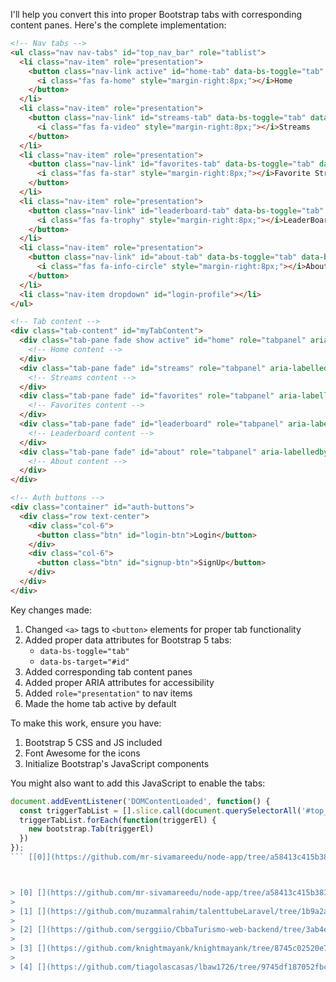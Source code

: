 I'll help you convert this into proper Bootstrap tabs with corresponding content panes. Here's the complete implementation:

```html
<!-- Nav tabs -->
<ul class="nav nav-tabs" id="top_nav_bar" role="tablist">
  <li class="nav-item" role="presentation">
    <button class="nav-link active" id="home-tab" data-bs-toggle="tab" data-bs-target="#home" type="button" role="tab" aria-controls="home" aria-selected="true">
      <i class="fas fa-home" style="margin-right:8px;"></i>Home
    </button>
  </li>
  <li class="nav-item" role="presentation">
    <button class="nav-link" id="streams-tab" data-bs-toggle="tab" data-bs-target="#streams" type="button" role="tab" aria-controls="streams" aria-selected="false">
      <i class="fas fa-video" style="margin-right:8px;"></i>Streams
    </button>
  </li>
  <li class="nav-item" role="presentation">
    <button class="nav-link" id="favorites-tab" data-bs-toggle="tab" data-bs-target="#favorites" type="button" role="tab" aria-controls="favorites" aria-selected="false">
      <i class="fas fa-star" style="margin-right:8px;"></i>Favorite Streams
    </button>
  </li>
  <li class="nav-item" role="presentation">
    <button class="nav-link" id="leaderboard-tab" data-bs-toggle="tab" data-bs-target="#leaderboard" type="button" role="tab" aria-controls="leaderboard" aria-selected="false">
      <i class="fas fa-trophy" style="margin-right:8px;"></i>LeaderBoard
    </button>
  </li>
  <li class="nav-item" role="presentation">
    <button class="nav-link" id="about-tab" data-bs-toggle="tab" data-bs-target="#about" type="button" role="tab" aria-controls="about" aria-selected="false">
      <i class="fas fa-info-circle" style="margin-right:8px;"></i>About
    </button>
  </li>
  <li class="nav-item dropdown" id="login-profile"></li>
</ul>

<!-- Tab content -->
<div class="tab-content" id="myTabContent">
  <div class="tab-pane fade show active" id="home" role="tabpanel" aria-labelledby="home-tab">
    <!-- Home content -->
  </div>
  <div class="tab-pane fade" id="streams" role="tabpanel" aria-labelledby="streams-tab">
    <!-- Streams content -->
  </div>
  <div class="tab-pane fade" id="favorites" role="tabpanel" aria-labelledby="favorites-tab">
    <!-- Favorites content -->
  </div>
  <div class="tab-pane fade" id="leaderboard" role="tabpanel" aria-labelledby="leaderboard-tab">
    <!-- Leaderboard content -->
  </div>
  <div class="tab-pane fade" id="about" role="tabpanel" aria-labelledby="about-tab">
    <!-- About content -->
  </div>
</div>

<!-- Auth buttons -->
<div class="container" id="auth-buttons">
  <div class="row text-center">
    <div class="col-6">
      <button class="btn" id="login-btn">Login</button>
    </div>
    <div class="col-6">
      <button class="btn" id="signup-btn">SignUp</button>
    </div>
  </div>
</div>
```

Key changes made:

1. Changed `<a>` tags to `<button>` elements for proper tab functionality
2. Added proper data attributes for Bootstrap 5 tabs:
   - `data-bs-toggle="tab"`
   - `data-bs-target="#id"`
3. Added corresponding tab content panes
4. Added proper ARIA attributes for accessibility
5. Added `role="presentation"` to nav items
6. Made the home tab active by default

To make this work, ensure you have:

1. Bootstrap 5 CSS and JS included
2. Font Awesome for the icons
3. Initialize Bootstrap's JavaScript components

You might also want to add this JavaScript to enable the tabs:

```javascript
document.addEventListener('DOMContentLoaded', function() {
  const triggerTabList = [].slice.call(document.querySelectorAll('#top_nav_bar button'))
  triggerTabList.forEach(function(triggerEl) {
    new bootstrap.Tab(triggerEl)
  })
});
``` [[0]](https://github.com/mr-sivamareedu/node-app/tree/a58413c415b381c6bf6ce7748a263927b0e6acc5/public/lib/bootstrap/site/content/docs/5.1/components/navs-tabs.md) [[1]](https://github.com/muzammalrahim/talenttubeLaravel/tree/1b9a2a533b17e391fa7da6cd08a7d66588f1ff91/resources/views/site/employer/profile/tabs.blade.php) [[2]](https://github.com/serggiio/CbbaTurismo-web-backend/tree/3ab4eda6d83ee7f6052fe7bbecf0d60891ad14f8/resources/views/admin/places/detailPlace.blade.php) [[3]](https://github.com/knightmayank/knightmayank/tree/8745c02520e7c7595efa48bf015411ff1309c0d3/page-templates/my-courses.php) [[4]](https://github.com/tiagolascasas/lbaw1726/tree/9745df187052fbc25bce5e894b27ddbe3a58dc68/development-env/resources/views/pages/moderator.blade.php)



> [0] [](https://github.com/mr-sivamareedu/node-app/tree/a58413c415b381c6bf6ce7748a263927b0e6acc5/public/lib/bootstrap/site/content/docs/5.1/components/navs-tabs.md)
>
> [1] [](https://github.com/muzammalrahim/talenttubeLaravel/tree/1b9a2a533b17e391fa7da6cd08a7d66588f1ff91/resources/views/site/employer/profile/tabs.blade.php)
>
> [2] [](https://github.com/serggiio/CbbaTurismo-web-backend/tree/3ab4eda6d83ee7f6052fe7bbecf0d60891ad14f8/resources/views/admin/places/detailPlace.blade.php)
>
> [3] [](https://github.com/knightmayank/knightmayank/tree/8745c02520e7c7595efa48bf015411ff1309c0d3/page-templates/my-courses.php)
>
> [4] [](https://github.com/tiagolascasas/lbaw1726/tree/9745df187052fbc25bce5e894b27ddbe3a58dc68/development-env/resources/views/pages/moderator.blade.php)